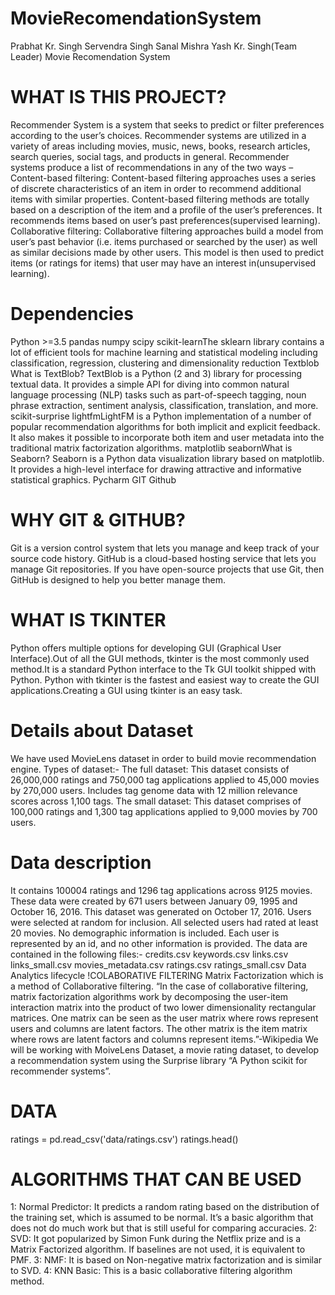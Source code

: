 # MovieRecomendationSystem
Prabhat Kr. Singh
Servendra Singh
Sanal Mishra
Yash Kr. Singh(Team Leader)
Movie Recomendation System
<h1>WHAT IS THIS PROJECT?</h1>
Recommender System is a system that seeks to predict or filter preferences according to the user’s choices. Recommender systems are utilized in a variety of areas including movies, music, news, books, research articles, search queries, social tags, and products in general.
Recommender systems produce a list of recommendations in any of the two ways –
Content-based filtering: Content-based filtering approaches uses a series of discrete characteristics of an item in order to recommend additional items with similar properties. Content-based filtering methods are totally based on a description of the item and a profile of the user’s preferences. It recommends items based on user’s past preferences(supervised learning).
Collaborative filtering: Collaborative filtering approaches build a model from user’s past behavior (i.e. items purchased or searched by the user) as well as similar decisions made by other users. This model is then used to predict items (or ratings for items) that user may have an interest in(unsupervised learning).
<h1>Dependencies</h1>
Python >=3.5
pandas
numpy
scipy
scikit-learnThe sklearn library contains a lot of efficient tools for machine learning and statistical modeling including classification, regression, clustering and dimensionality reduction
Textblob
What is TextBlob?
TextBlob is a Python (2 and 3) library for processing textual data. It provides a simple API for diving into common natural language processing (NLP) tasks such as part-of-speech tagging, noun phrase extraction, sentiment analysis, classification, translation, and more.
scikit-surprise
lightfmLightFM is a Python implementation of a number of popular recommendation algorithms for both implicit and explicit feedback. It also makes it possible to incorporate both item and user metadata into the traditional matrix factorization algorithms.
matplotlib
seabornWhat is Seaborn?
Seaborn is a Python data visualization library based on matplotlib. It provides a high-level interface for drawing attractive and informative statistical graphics.
Pycharm
GIT
Github
<h1>WHY GIT & GITHUB?</h1>
Git is a version control system that lets you manage and keep track of your source code history.
GitHub is a cloud-based hosting service that lets you manage Git repositories. If you have open-source projects that use Git, then GitHub is designed to help you better manage them.
<h1>WHAT IS TKINTER</h1>
Python offers multiple options for developing GUI (Graphical User Interface).Out of all the GUI methods, tkinter is the most commonly used method.It is a standard Python interface to the Tk GUI toolkit shipped with Python. Python with tkinter is the fastest and easiest way to create the GUI applications.Creating a GUI using tkinter is an easy task.
<h1>Details about Dataset</h1>
We have used MovieLens dataset in order to build movie recommendation engine.
Types of dataset:-
The full dataset: This dataset consists of 26,000,000 ratings and 750,000 tag applications applied to 45,000 movies by 270,000 users. Includes tag genome data with 12 million relevance scores across 1,100 tags.
The small dataset: This dataset comprises of 100,000 ratings and 1,300 tag applications applied to 9,000 movies by 700 users.
<h1>Data description</h1>
It contains 100004 ratings and 1296 tag applications across 9125 movies. These data were created by 671 users between January 09, 1995 and October 16, 2016. This dataset was generated on October 17, 2016.
Users were selected at random for inclusion. All selected users had rated at least 20 movies. No demographic information is included. Each user is represented by an id, and no other information is provided.
The data are contained in the following files:-
credits.csv
keywords.csv
links.csv
links_small.csv
movies_metadata.csv
ratings.csv
ratings_small.csv
Data Analytics lifecycle
!COLABORATIVE FILTERING
Matrix Factorization which is a method of Collaborative filtering.
“In the case of collaborative filtering, matrix factorization algorithms work by decomposing the user-item interaction matrix into the product of two lower dimensionality rectangular matrices. One matrix can be seen as the user matrix where rows represent users and columns are latent factors. The other matrix is the item matrix where rows are latent factors and columns represent items.”-Wikipedia
We will be working with MoiveLens Dataset, a movie rating dataset, to develop a recommendation system using the Surprise library “A Python scikit for recommender systems”.
<h1>DATA</h1>
ratings = pd.read_csv('data/ratings.csv')
ratings.head()

<h1>ALGORITHMS THAT CAN BE USED</h1>
1: Normal Predictor: It predicts a random rating based on the distribution of the training set, which is assumed to be normal. It’s a basic algorithm that does not do much work but that is still useful for comparing accuracies.
2: SVD: It got popularized by Simon Funk during the Netflix prize and is a Matrix Factorized algorithm. If baselines are not used, it is equivalent to PMF.
3: NMF: It is based on Non-negative matrix factorization and is similar to SVD.
4: KNN Basic: This is a basic collaborative filtering algorithm method.
